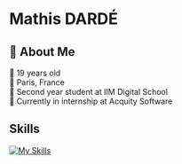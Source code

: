 # Mathis DARDÉ

## 💫 About Me
📆 19 years old<br>📍 Paris, France<br>🏫 Second year student at IIM Digital School<br>👜 Currently in internship at Acquity Software

## Skills

[![My Skills](https://skillicons.dev/icons?i=html,css,tailwindcss,js,typescript,react,nextjs,vscode)](https://skillicons.dev)
